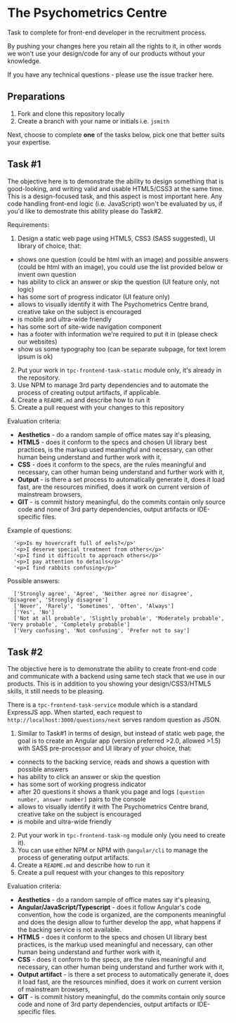 The Psychometrics Centre
========================
Task to complete for front-end developer in the recruitment process. 

By pushing your changes here you retain all the rights to it, in other words we won't use  your design/code for any 
of our products without your knowledge.

If you have any technical questions - please use the issue tracker here.

Preparations
------------

1. Fork and clone this repository locally
2. Create a branch with your name or initials i.e. `jsmith`
 
Next, choose to complete **one** of the tasks below, pick one that better suits your expertise.
 
Task #1
-------
The objective here is to demonstrate the ability to design something that is good-looking, and writing valid and usable HTML5/CSS3 at the same time. This is a design-focused task, and this aspect is most important here. Any code handling front-end logic (i.e. JavaScript) won't be evaluated by us, if you'd like to demostrate this ability please do Task#2.

Requirements:
1. Design a static web page using HTML5, CSS3 (SASS suggested), UI library of choice, that:
 - shows one question (could be html with an image) and possible answers (could be html with an image), you could use the list provided below or invent own question
 - has ability to click an answer or skip the question (UI feature only, not logic)
 - has some sort of progress indicator (UI feature only)
 - allows to visually identify it with The Psychometrics Centre brand, creative take on the subject is encouraged
 - is mobile and ultra-wide friendly
 - has some sort of site-wide navigation component
 - has a footer with information we're required to put it in (please check our websites)
 - show us some typography too (can be separate subpage, for text lorem ipsum is ok)
2. Put your work in `tpc-frontend-task-static` module only, it's already in the repository.
3. Use NPM to manage 3rd party dependencies and to automate the process of creating output artifacts, if applicable.
4. Create a `README.md` and describe how to run it
5. Create a pull request with your changes to this repository

Evaluation criteria:
* **Aesthetics** - do a random sample of office mates say it's pleasing,
* **HTML5** - does it conform to the specs and chosen UI library best practices, is the markup used meaningful and 
necessary, can other human being understand and further work with it,
* **CSS** - does it conform to the specs, are the rules meaningful and necessary, can other human being understand 
and further work with it,
* **Output** - is there a set process to automatically generate it, does it load fast, are the resources minified, 
does it work on current version of mainstream browsers,
* **GIT** - is commit history meaningful, do the commits contain only source code and none of 3rd party dependencies, 
output artifacts or IDE-specific files. 

Example of questions:

      '<p>Is my hovercraft full of eels?</p>'
      '<p>I deserve special treatment from others</p>'
      '<p>I find it difficult to approach others</p>'
      '<p>I pay attention to details</p>'
      '<p>I find rabbits confusing</p>'
    
Possible answers:    
    
      ['Strongly agree', 'Agree', 'Neither agree nor disagree', 'Disagree', 'Strongly disagree']
      ['Never', 'Rarely', 'Sometimes', 'Often', 'Always']
      ['Yes', 'No']
      ['Not at all probable', 'Slightly probable', 'Moderately probable', 'Very probable', 'Completely probable']
      ['Very confusing', 'Not confusing', 'Prefer not to say']

Task #2
-------
The objective here is to demonstrate the ability to create front-end code and communicate with a backend using same tech stack that we use in our products. This is in addition to you showing your design/CSS3/HTML5 skills, it still needs to be pleasing.

There is a `tpc-frontend-task-service` module which is a standard ExpressJS app. When started, each request to 
`http://localhost:3000/questions/next`  serves random question as JSON. 

1. Similar to Task#1 in terms of design, but instead of static web page, the goal is to create an Angular app (version preferred >2.0, allowed >1.5) with SASS pre-processor and UI library of your choice, that:
 - connects to the backing service, reads and shows a question with possible answers
 - has ability to click an answer or skip the question
 - has some sort of working progress indicator
 - after 20 questions it shows a thank you page and logs `[question number, answer number]` pairs to the console
 - allows to visually identify it with The Psychometrics Centre brand, creative take on the subject is encouraged
 - is mobile and ultra-wide friendly
2. Put your work in `tpc-frontend-task-ng` module only (you need to create it).
3. You can use either NPM or NPM with `@angular/cli` to manage the process of generating output artifacts.
4. Create a `README.md` and describe how to run it
5. Create a pull request with your changes to this repository

Evaluation criteria:
* **Aesthetics** - do a random sample of office mates say it's pleasing,
* **Angular/JavaScript/Typescript** - does it follow Angular's code convention, how the code is organized, are the 
components meaningful and does the design allow to further develop the app, 
what happens if the backing service is not available.
* **HTML5** - does it conform to the specs and chosen UI library best practices, is the markup used meaningful and 
necessary, can other human being understand and further work with it,
* **CSS** - does it conform to the specs, are the rules meaningful and necessary, can other human being understand 
and further work with it,
* **Output artifact** - is there a set process to automatically generate it, does it load fast, are the resources minified, 
does it work on current version of mainstream browsers,
* **GIT** - is commit history meaningful, do the commits contain only source code and none of 3rd party dependencies, 
output artifacts or IDE-specific files.
